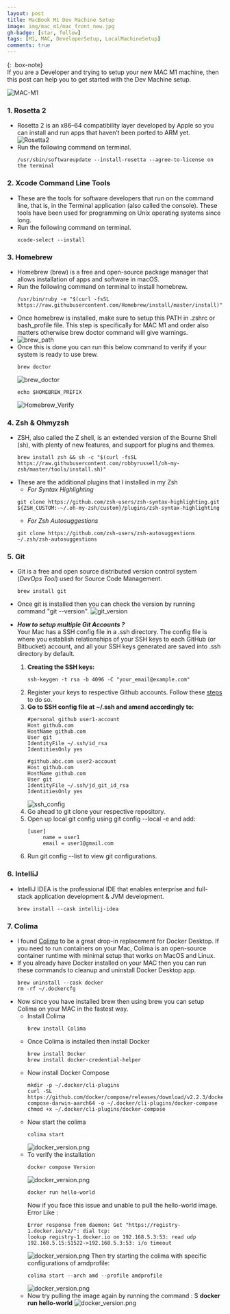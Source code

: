 ```yaml
---
layout: post
title: MacBook M1 Dev Machine Setup 
image: img/mac_m1/mac_front_new.jpg
gh-badge: [star, follow]
tags: [M1, MAC, DeveloperSetup, LocalMachineSetup]
comments: true
---
```


{: .box-note}       
If you are a Developer and trying to setup your new MAC M1 machine,
then this post can help you to get started with the Dev Machine setup.

![MAC-M1](../img/mac_m1/mac_title_image.jpg)

### 1. Rosetta 2 
* Rosetta 2 is an x86–64 compatibility layer developed by Apple so you can install and run apps that 
haven’t been ported to ARM yet.
![Rosetta2](../img/mac_m1/rosetta.png)
* Run the following command on terminal.
  ```shell
  /usr/sbin/softwareupdate --install-rosetta --agree-to-license on the terminal 
  ```

### 2. Xcode Command Line Tools
* These are the tools for software developers that run on the command line, that is, 
in the Terminal application (also called the console). These tools have been used for 
programming on Unix operating systems since long.
* Run the following command on terminal.
  ```shell
  xcode-select --install 
  ```

### 3. Homebrew
* Homebrew (brew) is a free and open-source package manager that allows installation of apps
and software in macOS.
* Run the following command on terminal to install homebrew.
  ```shell
  /usr/bin/ruby -e "$(curl -fsSL https://raw.githubusercontent.com/Homebrew/install/master/install)"
  ```
* Once homebrew is installed, make sure to setup this PATH in .zshrc or bash_profile file. 
This step is specifically for MAC M1 and order also matters otherwise brew doctor command 
will give warnings.
* ![brew_path](../img/mac_m1/path_brew_zshrc.png)
* Once this is done you can run this below command to verify if your system is ready to use brew.
  ```shell
  brew doctor
  ```
  ![brew_doctor](../img/mac_m1/brew_doctor.png)
  ```shell
  echo $HOMEBREW_PREFIX
  ```
  ![Homebrew_Verify](../img/mac_m1/homebrew_verify.png)

### 4. Zsh & Ohmyzsh
* ZSH, also called the Z shell, is an extended version of the Bourne Shell (sh),
  with plenty of new features, and support for plugins and themes.
  ```shell
  brew install zsh && sh -c "$(curl -fsSL https://raw.githubusercontent.com/robbyrussell/oh-my-zsh/master/tools/install.sh)"
  ```
* These are the additional plugins that I installed in my Zsh
  * *For Syntax Highlighting*
  ```git
  git clone https://github.com/zsh-users/zsh-syntax-highlighting.git ${ZSH_CUSTOM:-~/.oh-my-zsh/custom}/plugins/zsh-syntax-highlighting
  ```  
  * *For Zsh Autosuggestions* 
  ```git
  git clone https://github.com/zsh-users/zsh-autosuggestions ~/.zsh/zsh-autosuggestions
  ```

### 5. Git
* Git is a free and open source distributed version control system (*DevOps Tool*) used for Source Code Management. 
  ```shell
  brew install git 
  ```
* Once git is installed then you can check the version by running command  "git --version".
  ![git_version](../img/mac_m1/git.png)

* ***How to setup multiple Git Accounts ?***  
Your Mac has a SSH config file in a .ssh directory. The config file is where you establish relationships of your SSH keys
to each GitHub (or Bitbucket) account, and all your SSH keys generated are saved into .ssh directory by default.
  1. **Creating the SSH keys:**
     ```shell
     ssh-keygen -t rsa -b 4096 -C "your_email@example.com"     
     ```
  2. Register your keys to respective Github accounts. Follow these 
  [steps](https://docs.github.com/en/authentication/connecting-to-github-with-ssh/adding-a-new-ssh-key-to-your-github-account) to do so.
  3. **Go to SSH config file at ~/.ssh and amend accordingly to:**
     ```git
     #personal github user1-account
     Host github.com
     HostName github.com
     User git
     IdentityFile ~/.ssh/id_rsa
     IdentitiesOnly yes
          
     #github.abc.com user2-account
     Host github.com
     HostName github.com
     User git
     IdentityFile ~/.ssh/jd_git_id_rsa
     IdentitiesOnly yes
     ```
     ![ssh_config](../img/mac_m1/ssh_config.png)
  4. Go ahead to git clone your respective repository.
  5. Open up local git config using git config --local -e and add:
     ```git
     [user]
          name = user1
          email = user1@gmail.com
     ``` 
   6. Run git config --list to view git configurations.

### 6. IntelliJ
* IntelliJ IDEA is the professional IDE that enables enterprise and full-stack application development 
& JVM development.
  ```shell
  brew install --cask intellij-idea
  ```

### 7. Colima
* I found [Colima](https://github.com/abiosoft/colima/) to be a great drop-in replacement for Docker Desktop.
If you need to run containers on your Mac, Colima is an open-source container runtime with minimal setup that works on 
MacOS and Linux.
* If you already have Docker installed on your MAC then you can run these commands to cleanup and uninstall Docker Desktop app.
  ```shell
  brew uninstall --cask docker
  rm -rf ~/.dockercfg
  ```
* Now since you have installed brew then using brew you can setup Colima on your MAC in the fastest way.
  * Install Colima
    ```shell
    brew install Colima 
    ```
  * Once Colima is installed then install Docker
    ```shell
    brew install Docker
    brew install docker-credential-helper
    ```
  * Now install Docker Compose  
    ```shell
    mkdir -p ~/.docker/cli-plugins
    curl -SL https://github.com/docker/compose/releases/download/v2.2.3/docker-compose-darwin-aarch64 -o ~/.docker/cli-plugins/docker-compose
    chmod +x ~/.docker/cli-plugins/docker-compose
    ```
  * Now start the colima  
    ```shell
    colima start
    ```
    ![docker_version.png](../img/mac_m1/colima.png)
  * To verify the installation
    ```shell
    docker compose Version
    ```
    ![docker_version.png](../img/mac_m1/docker_version.png)
    ```shell
    docker run hello-world
    ```
    Now if you face this issue and unable to pull the hello-world image.
    Error Like : 
    ```git
    Error response from daemon: Get "https://registry-1.docker.io/v2/": dial tcp:  
    lookup registry-1.docker.io on 192.168.5.3:53: read udp 192.168.5.15:51522->192.168.5.3:53: i/o timeout
    ```
    ![docker_version.png](../img/mac_m1/error_docker_run.png)
    Then try starting the colima with specific configurations of amdprofile: 
    ```shell
    colima start --arch amd --profile amdprofile
    ```
    ![docker_version.png](../img/mac_m1/colima_config.png)
  * Now try pulling the image again by running the command : $ **docker run hello-world**
    ![docker_version.png](../img/mac_m1/hello_world_docker.png)
    